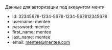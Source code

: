 Данные для авторизации под аккаунтом менти

- id: 32345678-1234-5678-1234-567812345678
- username: mentee
- password: mentee
- first_name: mentee
- last_name: mentee
- email: mentee@mentee.com